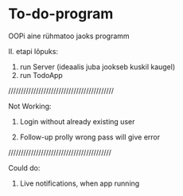 # To-do-program
OOPi aine rühmatoo jaoks programm

II. etapi lõpuks:
1. run Server (ideaalis juba jookseb kuskil kaugel)
2. run TodoApp

//////////////////////////////////////////

Not Working:

1. Login without already existing user

2. Follow-up prolly wrong pass will give error


/////////////////////////////////////////

Could do:

1. Live notifications, when app running